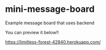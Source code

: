 # mini-message-board
Example message board that uses backend

You can preview it below!!

https://limitless-forest-42840.herokuapp.com/
